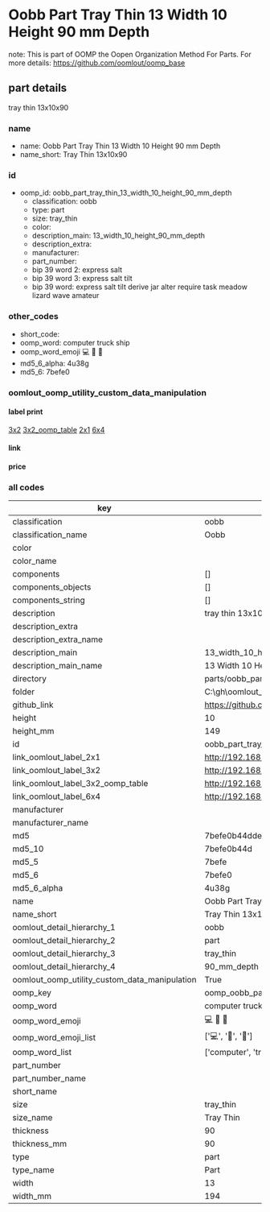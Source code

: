 # Oobb Part Tray Thin 13 Width 10 Height 90 mm Depth  

note: This is part of OOMP the Oopen Organization Method For Parts. For more details: https://github.com/oomlout/oomp_base

##  part details
  



tray thin 13x10x90



### name
* name: Oobb Part Tray Thin 13 Width 10 Height 90 mm Depth
* name_short: Tray Thin 13x10x90 
### id
* oomp_id: oobb_part_tray_thin_13_width_10_height_90_mm_depth
  * classification: oobb
  * type: part
  * size: tray_thin
  * color: 
  * description_main: 13_width_10_height_90_mm_depth
  * description_extra: 
  * manufacturer: 
  * part_number: 
  * bip 39 word 2: express salt
  * bip 39 word 3: express salt tilt
  * bip 39 word: express salt tilt derive jar alter require task meadow lizard wave amateur

### other_codes
* short_code: 
* oomp_word: computer truck ship
* oomp_word_emoji :computer: :truck: :ship:
* md5_6_alpha: 4u38g
* md5_6: 7befe0






### oomlout_oomp_utility_custom_data_manipulation
#### label print
[3x2](http://192.168.1.245:1112/?label=oomp%204u38g)
[3x2_oomp_table](http://192.168.1.108:1112/?label=oomp%204u38g)
[2x1](http://192.168.1.242:1112/?label=oomp%204u38g)
[6x4](http://192.168.1.55:1112/?label=oomp%204u38g)    

#### link

                              

#### price







### all codes 
| key | value |  
| --- | --- |  
| classification | oobb |  
| classification_name | Oobb |  
| color |  |  
| color_name |  |  
| components | [] |  
| components_objects | [] |  
| components_string | [] |  
| description | tray thin 13x10x90 |  
| description_extra |  |  
| description_extra_name |  |  
| description_main | 13_width_10_height_90_mm_depth |  
| description_main_name | 13 Width 10 Height 90 mm Depth |  
| directory | parts/oobb_part_tray_thin_13_width_10_height_90_mm_depth |  
| folder | C:\gh\oomlout_oobb_version_4_generated_parts\parts\oobb_part_tray_thin_13_width_10_height_90_mm_depth |  
| github_link | https://github.com/oomlout/oomlout_oomp_part_src/tree/main/parts/oobb_part_tray_thin_13_width_10_height_90_mm_depth |  
| height | 10 |  
| height_mm | 149 |  
| id | oobb_part_tray_thin_13_width_10_height_90_mm_depth |  
| link_oomlout_label_2x1 | http://192.168.1.242:1112/?label=oomp%204u38g |  
| link_oomlout_label_3x2 | http://192.168.1.245:1112/?label=oomp%204u38g |  
| link_oomlout_label_3x2_oomp_table | http://192.168.1.108:1112/?label=oomp%204u38g |  
| link_oomlout_label_6x4 | http://192.168.1.55:1112/?label=oomp%204u38g |  
| manufacturer |  |  
| manufacturer_name |  |  
| md5 | 7befe0b44dde16e01dbba3b7c42faa86 |  
| md5_10 | 7befe0b44d |  
| md5_5 | 7befe |  
| md5_6 | 7befe0 |  
| md5_6_alpha | 4u38g |  
| name | Oobb Part Tray Thin 13 Width 10 Height 90 mm Depth |  
| name_short | Tray Thin 13x10x90  |  
| oomlout_detail_hierarchy_1 | oobb |  
| oomlout_detail_hierarchy_2 | part |  
| oomlout_detail_hierarchy_3 | tray_thin |  
| oomlout_detail_hierarchy_4 | 90_mm_depth |  
| oomlout_oomp_utility_custom_data_manipulation | True |  
| oomp_key | oomp_oobb_part_tray_thin_13_width_10_height_90_mm_depth |  
| oomp_word | computer truck ship |  
| oomp_word_emoji | :computer: :truck: :ship: |  
| oomp_word_emoji_list | [':computer:', ':truck:', ':ship:'] |  
| oomp_word_list | ['computer', 'truck', 'ship'] |  
| part_number |  |  
| part_number_name |  |  
| short_name |  |  
| size | tray_thin |  
| size_name | Tray Thin |  
| thickness | 90 |  
| thickness_mm | 90 |  
| type | part |  
| type_name | Part |  
| width | 13 |  
| width_mm | 194 |  
